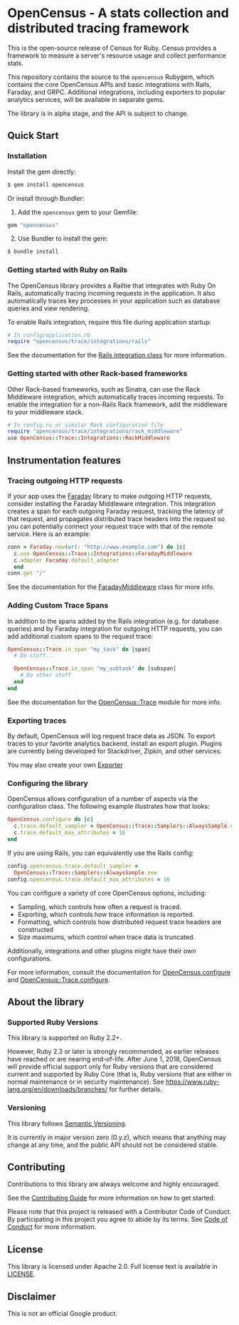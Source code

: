 # OpenCensus - A stats collection and distributed tracing framework

This is the open-source release of Census for Ruby. Census provides a
framework to measure a server's resource usage and collect performance stats.

This repository contains the source to the `opencensus` Rubygem, which contains
the core OpenCensus APIs and basic integrations with Rails, Faraday, and GRPC.
Additional integrations, including exporters to popular analytics services,
will be available in separate gems.

The library is in alpha stage, and the API is subject to change.

## Quick Start

### Installation

Install the gem directly:

```sh
$ gem install opencensus
```

Or install through Bundler:

1. Add the `opencensus` gem to your Gemfile:

```ruby
gem "opencensus"
```

2. Use Bundler to install the gem:

```sh
$ bundle install
```

### Getting started with Ruby on Rails

The OpenCensus library provides a Railtie that integrates with Ruby On Rails,
automatically tracing incoming requests in the application. It also
automatically traces key processes in your application such as database queries
and view rendering.

To enable Rails integration, require this file during application startup:

```ruby
# In config/application.rb
require "opencensus/trace/integrations/rails"
```

See the documentation for the
[Rails integration class](http://www.rubydoc.info/gems/opencensus/OpenCensus/Trace/Integrations/Rails)
for more information.

### Getting started with other Rack-based frameworks

Other Rack-based frameworks, such as Sinatra, can use the Rack Middleware
integration, which automatically traces incoming requests. To enable the
integration for a non-Rails Rack framework, add the middleware to your
middleware stack.

```ruby
# In config.ru or similar Rack configuration file
require "opencensus/trace/integrations/rack_middleware"
use OpenCensus::Trace::Integrations::RackMiddleware
```

## Instrumentation features

### Tracing outgoing HTTP requests

If your app uses the [Faraday](https://github.com/lostisland/faraday) library
to make outgoing HTTP requests, consider installing the Faraday Middleware
integration. This integration creates a span for each outgoing Faraday request,
tracking the latency of that request, and propagates distributed trace headers
into the request so you can potentially connect your request trace with that of
the remote service. Here is an example:

```ruby
conn = Faraday.new(url: "http://www.example.com") do |c|
  c.use OpenCensus::Trace::Integrations::FaradayMiddleware
  c.adapter Faraday.default_adapter
  end
conn.get "/"
```

See the documentation for the
[FaradayMiddleware](http://www.rubydoc.info/gems/opencensus/OpenCensus/Trace/Integrations/FaradayMiddleware)
class for more info.

### Adding Custom Trace Spans

In addition to the spans added by the Rails integration (e.g. for database
queries) and by Faraday integration for outgoing HTTP requests, you can add
additional custom spans to the request trace:

```ruby
OpenCensus::Trace.in_span "my_task" do |span|
  # Do stuff...

  OpenCensus::Trace.in_span "my_subtask" do |subspan|
    # Do other stuff
  end
end
```

See the documentation for the
[OpenCensus::Trace](http://www.rubydoc.info/gems/opencensus/OpenCensus/Trace)
module for more info.

### Exporting traces

By default, OpenCensus will log request trace data as JSON. To export traces to
your favorite analytics backend, install an export plugin. Plugins are
currently being developed for Stackdriver, Zipkin, and other services.

You may also create your own
[Exporter](http://www.rubydoc.info/gems/opencensus/OpenCensus/Trace/Exporters)

### Configuring the library

OpenCensus allows configuration of a number of aspects via the configuration
class. The following example illustrates how that looks:

```ruby
OpenCensus.configure do |c|
  c.trace.default_sampler = OpenCensus::Trace::Samplers::AlwaysSample.new
  c.trace.default_max_attributes = 16
end
```

If you are using Rails, you can equivalently use the Rails config:

```ruby
config.opencensus.trace.default_sampler =
  OpenCensus::Trace::Samplers::AlwaysSample.new
config.opencensus.trace.default_max_attributes = 16
```

You can configure a variety of core OpenCensus options, including:

* Sampling, which controls how often a request is traced.
* Exporting, which controls how trace information is reported.
* Formatting, which controls how distributed request trace headers are
  constructed
* Size maximums, which control when trace data is truncated.

Additionally, integrations and other plugins might have their own
configurations.

For more information, consult the documentation for
[OpenCensus.configure](http://www.rubydoc.info/gems/opencensus/OpenCensus#configure-class_method)
and
[OpenCensus::Trace.configure](http://www.rubydoc.info/gems/opencensus/OpenCensus/Trace#configure-class_method).

## About the library

### Supported Ruby Versions

This library is supported on Ruby 2.2+.

However, Ruby 2.3 or later is strongly recommended, as earlier releases have
reached or are nearing end-of-life. After June 1, 2018, OpenCensus will provide
official support only for Ruby versions that are considered current and
supported by Ruby Core (that is, Ruby versions that are either in normal
maintenance or in security maintenance).
See https://www.ruby-lang.org/en/downloads/branches/ for further details.

### Versioning

This library follows [Semantic Versioning](http://semver.org/).

It is currently in major version zero (0.y.z), which means that anything may
change at any time, and the public API should not be considered stable.

## Contributing

Contributions to this library are always welcome and highly encouraged.

See the [Contributing Guide](CONTRIBUTING.md) for more information on how to get
started.

Please note that this project is released with a Contributor Code of Conduct. By
participating in this project you agree to abide by its terms. See
[Code of Conduct](CODE_OF_CONDUCT.md) for more information.

## License

This library is licensed under Apache 2.0. Full license text is available in
[LICENSE](LICENSE).

## Disclaimer

This is not an official Google product.
